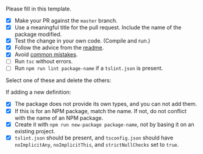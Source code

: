 Please fill in this template.

- [X] Make your PR against the `master` branch.
- [X] Use a meaningful title for the pull request. Include the name of the package modified.
- [X] Test the change in your own code. (Compile and run.)
- [X] Follow the advice from the [readme](https://github.com/DefinitelyTyped/DefinitelyTyped#make-a-pull-request).
- [X] Avoid [common mistakes](https://github.com/DefinitelyTyped/DefinitelyTyped#common-mistakes).
- [ ] Run `tsc` without errors.
- [ ] Run `npm run lint package-name` if a `tslint.json` is present.

Select one of these and delete the others:

If adding a new definition:
- [X] The package does not provide its own types, and you can not add them.
- [X] If this is for an NPM package, match the name. If not, do not conflict with the name of an NPM package.
- [X] Create it with `npm run new-package package-name`, not by basing it on an existing project.
- [X] `tslint.json` should be present, and `tsconfig.json` should have `noImplicitAny`, `noImplicitThis`, and `strictNullChecks` set to `true`.
